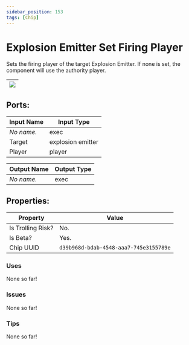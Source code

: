 ```yaml
---
sidebar_position: 153
tags: [Chip]
---
```


# Explosion Emitter Set Firing Player


Sets the firing player of the target Explosion Emitter. If none is set, the component will use the authority player.

| ![](https://images-ext-2.discordapp.net/external/MPmIaQzlEPmgGWlgi-WxBBXt0Bjv_zWPkg1y1f_sy3s/https/www.recroomcircuits.com/image/circuit/absolute-value?width=206&height=108) |
|-----|

## Ports:

| Input Name | Input Type |
|-----------|-----------|
| *No name.* | exec |
| Target | explosion emitter |
| Player | player |

| Output Name | Output Type |
|-----------|-----------|
| *No name.* | exec |

## Properties:

| Property  | Value |
|-------------------|-----------|
| Is Trolling Risk? | No. |
| Is Beta? | Yes. |
| Chip UUID | `d39b968d-bdab-4548-aaa7-745e3155789e` |

### Uses
None so far!

### Issues
None so far!

### Tips
None so far!
